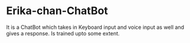 # Erika-chan-ChatBot
It is a ChatBot which takes in 
Keyboard input and voice input as well
and gives a response. 
Is trained upto some extent.
